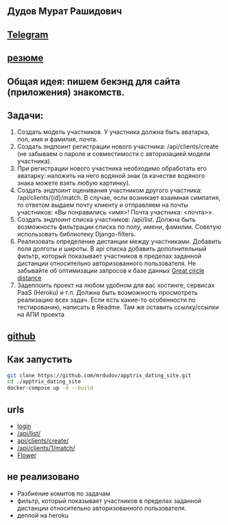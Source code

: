 ## Дудов Мурат Рашидович 
## [Telegram](https://t.me/MrDudov)
## [резюме](https://stavropol.hh.ru/resume/7ca02f49ff0764c84c0039ed1f4c3041555350)

## Общая идея: пишем бекэнд для сайта (приложения) знакомств.

## Задачи:
1. Создать модель участников. У участника должна быть аватарка, пол, имя и фамилия, почта.
2. Создать эндпоинт регистрации нового участника: /api/clients/create (не забываем о пароле и совместимости с авторизацией модели участника).
3. При регистрации нового участника необходимо обработать его аватарку: наложить на него водяной знак (в качестве водяного знака можете взять любую картинку).
4. Создать эндпоинт оценивания участником другого участника: /api/clients/{id}/match. В случае, если возникает взаимная симпатия, то ответом выдаем почту клиенту и отправляем на почты участников: «Вы понравились <имя>! Почта участника: <почта>».
5. Создать эндпоинт списка участников: /api/list. Должна быть возможность фильтрации списка по полу, имени, фамилии. Советую использовать библиотеку Django-filters.
6. Реализовать определение дистанции между участниками. Добавить поля долготы и широты. В api списка добавить дополнительный фильтр, который показывает участников в пределах заданной дистанции относительно авторизованного пользователя. Не забывайте об оптимизации запросов к базе данных
[Great circle distance](https://en.wikipedia.org/wiki/Great-circle_distance)
7. Задеплоить проект на любом удобном для вас хостинге, сервисах PaaS (Heroku) и т.п. Должна быть возможность просмотреть реализацию всех задач. Если есть какие-то особенности по тестированию, написать в Readme. Там же оставить ссылку/ссылки на АПИ проекта

## [github](https://github.com/mrdudov/apptrix_dating_site)

## Как запустить
```sh
git clone https://github.com/mrdudov/apptrix_dating_site.git
cd ./apptrix_dating_site
docker-compose up -d --build
```

## urls
- [login](http://localhost:8888/api/api-auth/login/)
- [/api/list/](http://localhost:8888/api/list/)
- [api/clients/create/](http://localhost:8888/api/clients/create/)
- [/api/clients/1/match/](http://localhost:8888/api/clients/1/match/)
- [Flower](http://localhost:5556/)

## не реализовано
- Разбиение комитов по задачам
- фильтр, который показывает участников в пределах заданной дистанции относительно авторизованного пользователя.
- деплой на heroku
